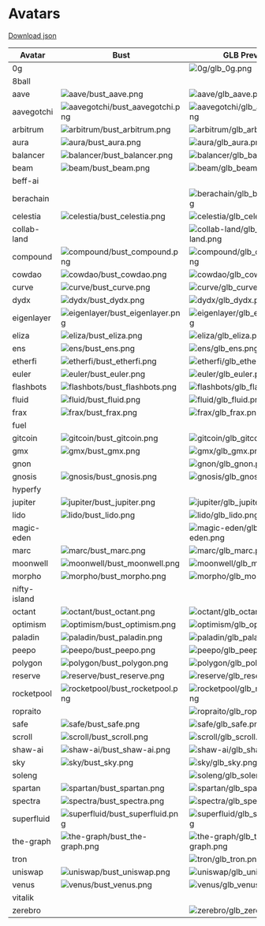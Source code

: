 # Avatars

[Download json](data.json)

| Avatar | Bust | GLB Preview | GLB File | Markdown |
|---|---|---|---|---|
| 0g |  | ![0g/glb_0g.png](0g/glb_0g.png) | [0g.glb](0g/0g.glb) |  |
| 8ball |  |  |  |  |
| aave | ![aave/bust_aave.png](aave/bust_aave.png) | ![aave/glb_aave.png](aave/glb_aave.png) | [aave.glb](aave/aave.glb) | [aave.md](aave/aave.md) |
| aavegotchi | ![aavegotchi/bust_aavegotchi.png](aavegotchi/bust_aavegotchi.png) | ![aavegotchi/glb_aavegotchi.png](aavegotchi/glb_aavegotchi.png) | [aavegotchi.glb](aavegotchi/aavegotchi.glb) | [aavegotchi.md](aavegotchi/aavegotchi.md) |
| arbitrum | ![arbitrum/bust_arbitrum.png](arbitrum/bust_arbitrum.png) | ![arbitrum/glb_arbitrum.png](arbitrum/glb_arbitrum.png) | [arbitrum.glb](arbitrum/arbitrum.glb) | [arbitrum.md](arbitrum/arbitrum.md) |
| aura | ![aura/bust_aura.png](aura/bust_aura.png) | ![aura/glb_aura.png](aura/glb_aura.png) | [aura.glb](aura/aura.glb) | [aura.md](aura/aura.md) |
| balancer | ![balancer/bust_balancer.png](balancer/bust_balancer.png) | ![balancer/glb_balancer.png](balancer/glb_balancer.png) | [balancer.glb](balancer/balancer.glb) | [balancer.md](balancer/balancer.md) |
| beam | ![beam/bust_beam.png](beam/bust_beam.png) | ![beam/glb_beam.png](beam/glb_beam.png) | [beam.glb](beam/beam.glb) | [beam.md](beam/beam.md) |
| beff-ai |  |  |  |  |
| berachain |  | ![berachain/glb_berachain.png](berachain/glb_berachain.png) | [berachain.glb](berachain/berachain.glb) |  |
| celestia | ![celestia/bust_celestia.png](celestia/bust_celestia.png) | ![celestia/glb_celestia.png](celestia/glb_celestia.png) | [celestia.glb](celestia/celestia.glb) | [celestia.md](celestia/celestia.md) |
| collab-land |  | ![collab-land/glb_collab-land.png](collab-land/glb_collab-land.png) | [collab-land.glb](collab-land/collab-land.glb) |  |
| compound | ![compound/bust_compound.png](compound/bust_compound.png) | ![compound/glb_compound.png](compound/glb_compound.png) | [compound.glb](compound/compound.glb) | [compound.md](compound/compound.md) |
| cowdao | ![cowdao/bust_cowdao.png](cowdao/bust_cowdao.png) | ![cowdao/glb_cowdao.png](cowdao/glb_cowdao.png) | [cowdao.glb](cowdao/cowdao.glb) | [cowdao.md](cowdao/cowdao.md) |
| curve | ![curve/bust_curve.png](curve/bust_curve.png) | ![curve/glb_curve.png](curve/glb_curve.png) | [curve.glb](curve/curve.glb) | [curve.md](curve/curve.md) |
| dydx | ![dydx/bust_dydx.png](dydx/bust_dydx.png) | ![dydx/glb_dydx.png](dydx/glb_dydx.png) | [dydx.glb](dydx/dydx.glb) | [dydx.md](dydx/dydx.md) |
| eigenlayer | ![eigenlayer/bust_eigenlayer.png](eigenlayer/bust_eigenlayer.png) | ![eigenlayer/glb_eigenlayer.png](eigenlayer/glb_eigenlayer.png) | [eigenlayer.glb](eigenlayer/eigenlayer.glb) | [eigenlayer.md](eigenlayer/eigenlayer.md) |
| eliza | ![eliza/bust_eliza.png](eliza/bust_eliza.png) | ![eliza/glb_eliza.png](eliza/glb_eliza.png) | [eliza.glb](eliza/eliza.glb) | [eliza.md](eliza/eliza.md) |
| ens | ![ens/bust_ens.png](ens/bust_ens.png) | ![ens/glb_ens.png](ens/glb_ens.png) | [ens.glb](ens/ens.glb) | [ens.md](ens/ens.md) |
| etherfi | ![etherfi/bust_etherfi.png](etherfi/bust_etherfi.png) | ![etherfi/glb_etherfi.png](etherfi/glb_etherfi.png) | [etherfi.glb](etherfi/etherfi.glb) | [etherfi.md](etherfi/etherfi.md) |
| euler | ![euler/bust_euler.png](euler/bust_euler.png) | ![euler/glb_euler.png](euler/glb_euler.png) | [euler.glb](euler/euler.glb) | [euler.md](euler/euler.md) |
| flashbots | ![flashbots/bust_flashbots.png](flashbots/bust_flashbots.png) | ![flashbots/glb_flashbots.png](flashbots/glb_flashbots.png) | [flashbots.glb](flashbots/flashbots.glb) | [flashbots.md](flashbots/flashbots.md) |
| fluid | ![fluid/bust_fluid.png](fluid/bust_fluid.png) | ![fluid/glb_fluid.png](fluid/glb_fluid.png) | [fluid.glb](fluid/fluid.glb) | [fluid.md](fluid/fluid.md) |
| frax | ![frax/bust_frax.png](frax/bust_frax.png) | ![frax/glb_frax.png](frax/glb_frax.png) | [frax.glb](frax/frax.glb) | [frax.md](frax/frax.md) |
| fuel |  |  |  |  |
| gitcoin | ![gitcoin/bust_gitcoin.png](gitcoin/bust_gitcoin.png) | ![gitcoin/glb_gitcoin.png](gitcoin/glb_gitcoin.png) | [gitcoin.glb](gitcoin/gitcoin.glb) | [gitcoin.md](gitcoin/gitcoin.md) |
| gmx | ![gmx/bust_gmx.png](gmx/bust_gmx.png) | ![gmx/glb_gmx.png](gmx/glb_gmx.png) | [gmx.glb](gmx/gmx.glb) | [gmx.md](gmx/gmx.md) |
| gnon |  | ![gnon/glb_gnon.png](gnon/glb_gnon.png) | [gnon.glb](gnon/gnon.glb) |  |
| gnosis | ![gnosis/bust_gnosis.png](gnosis/bust_gnosis.png) | ![gnosis/glb_gnosis.png](gnosis/glb_gnosis.png) | [gnosis.glb](gnosis/gnosis.glb) | [gnosis.md](gnosis/gnosis.md) |
| hyperfy |  |  |  |  |
| jupiter | ![jupiter/bust_jupiter.png](jupiter/bust_jupiter.png) | ![jupiter/glb_jupiter.png](jupiter/glb_jupiter.png) | [jupiter.glb](jupiter/jupiter.glb) | [jupiter.md](jupiter/jupiter.md) |
| lido | ![lido/bust_lido.png](lido/bust_lido.png) | ![lido/glb_lido.png](lido/glb_lido.png) | [lido.glb](lido/lido.glb) | [lido.md](lido/lido.md) |
| magic-eden |  | ![magic-eden/glb_magic-eden.png](magic-eden/glb_magic-eden.png) | [magic-eden.glb](magic-eden/magic-eden.glb) |  |
| marc | ![marc/bust_marc.png](marc/bust_marc.png) | ![marc/glb_marc.png](marc/glb_marc.png) | [marc.glb](marc/marc.glb) | [marc.md](marc/marc.md) |
| moonwell | ![moonwell/bust_moonwell.png](moonwell/bust_moonwell.png) | ![moonwell/glb_moonwell.png](moonwell/glb_moonwell.png) | [moonwell.glb](moonwell/moonwell.glb) | [moonwell.md](moonwell/moonwell.md) |
| morpho | ![morpho/bust_morpho.png](morpho/bust_morpho.png) | ![morpho/glb_morpho.png](morpho/glb_morpho.png) | [morpho.glb](morpho/morpho.glb) | [morpho.md](morpho/morpho.md) |
| nifty-island |  |  |  |  |
| octant | ![octant/bust_octant.png](octant/bust_octant.png) | ![octant/glb_octant.png](octant/glb_octant.png) | [octant.glb](octant/octant.glb) | [octant.md](octant/octant.md) |
| optimism | ![optimism/bust_optimism.png](optimism/bust_optimism.png) | ![optimism/glb_optimism.png](optimism/glb_optimism.png) | [optimism.glb](optimism/optimism.glb) | [optimism.md](optimism/optimism.md) |
| paladin | ![paladin/bust_paladin.png](paladin/bust_paladin.png) | ![paladin/glb_paladin.png](paladin/glb_paladin.png) | [paladin.glb](paladin/paladin.glb) | [paladin.md](paladin/paladin.md) |
| peepo | ![peepo/bust_peepo.png](peepo/bust_peepo.png) | ![peepo/glb_peepo.png](peepo/glb_peepo.png) | [peepo.glb](peepo/peepo.glb) | [peepo.md](peepo/peepo.md) |
| polygon | ![polygon/bust_polygon.png](polygon/bust_polygon.png) | ![polygon/glb_polygon.png](polygon/glb_polygon.png) | [polygon.glb](polygon/polygon.glb) | [polygon.md](polygon/polygon.md) |
| reserve | ![reserve/bust_reserve.png](reserve/bust_reserve.png) | ![reserve/glb_reserve.png](reserve/glb_reserve.png) | [reserve.glb](reserve/reserve.glb) | [reserve.md](reserve/reserve.md) |
| rocketpool | ![rocketpool/bust_rocketpool.png](rocketpool/bust_rocketpool.png) | ![rocketpool/glb_rocketpool.png](rocketpool/glb_rocketpool.png) | [rocketpool.glb](rocketpool/rocketpool.glb) | [rocketpool.md](rocketpool/rocketpool.md) |
| ropraito |  | ![ropraito/glb_ropraito.png](ropraito/glb_ropraito.png) | [ropraito.glb](ropraito/ropraito.glb) |  |
| safe | ![safe/bust_safe.png](safe/bust_safe.png) | ![safe/glb_safe.png](safe/glb_safe.png) | [safe.glb](safe/safe.glb) | [safe.md](safe/safe.md) |
| scroll | ![scroll/bust_scroll.png](scroll/bust_scroll.png) | ![scroll/glb_scroll.png](scroll/glb_scroll.png) | [scroll.glb](scroll/scroll.glb) | [scroll.md](scroll/scroll.md) |
| shaw-ai | ![shaw-ai/bust_shaw-ai.png](shaw-ai/bust_shaw-ai.png) | ![shaw-ai/glb_shaw-ai.png](shaw-ai/glb_shaw-ai.png) | [shaw-ai.glb](shaw-ai/shaw-ai.glb) | [shaw-ai.md](shaw-ai/shaw-ai.md) |
| sky | ![sky/bust_sky.png](sky/bust_sky.png) | ![sky/glb_sky.png](sky/glb_sky.png) | [sky.glb](sky/sky.glb) | [sky.md](sky/sky.md) |
| soleng |  | ![soleng/glb_soleng.png](soleng/glb_soleng.png) | [soleng.glb](soleng/soleng.glb) |  |
| spartan | ![spartan/bust_spartan.png](spartan/bust_spartan.png) | ![spartan/glb_spartan.png](spartan/glb_spartan.png) | [spartan.glb](spartan/spartan.glb) | [spartan.md](spartan/spartan.md) |
| spectra | ![spectra/bust_spectra.png](spectra/bust_spectra.png) | ![spectra/glb_spectra.png](spectra/glb_spectra.png) | [spectra.glb](spectra/spectra.glb) | [spectra.md](spectra/spectra.md) |
| superfluid | ![superfluid/bust_superfluid.png](superfluid/bust_superfluid.png) | ![superfluid/glb_superfluid.png](superfluid/glb_superfluid.png) | [superfluid.glb](superfluid/superfluid.glb) | [superfluid.md](superfluid/superfluid.md) |
| the-graph | ![the-graph/bust_the-graph.png](the-graph/bust_the-graph.png) | ![the-graph/glb_the-graph.png](the-graph/glb_the-graph.png) | [the-graph.glb](the-graph/the-graph.glb) | [the-graph.md](the-graph/the-graph.md) |
| tron |  | ![tron/glb_tron.png](tron/glb_tron.png) | [tron.glb](tron/tron.glb) |  |
| uniswap | ![uniswap/bust_uniswap.png](uniswap/bust_uniswap.png) | ![uniswap/glb_uniswap.png](uniswap/glb_uniswap.png) | [uniswap.glb](uniswap/uniswap.glb) | [uniswap.md](uniswap/uniswap.md) |
| venus | ![venus/bust_venus.png](venus/bust_venus.png) | ![venus/glb_venus.png](venus/glb_venus.png) | [venus.glb](venus/venus.glb) | [venus.md](venus/venus.md) |
| vitalik |  |  |  |  |
| zerebro |  | ![zerebro/glb_zerebro.png](zerebro/glb_zerebro.png) | [zerebro.glb](zerebro/zerebro.glb) |  |
